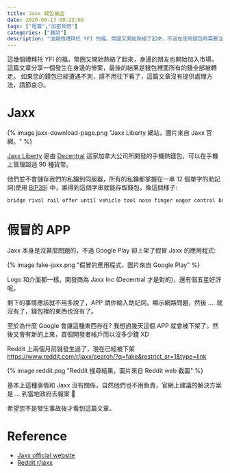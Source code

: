 ```yaml
---
title: Jaxx 錢包被盜
date: 2020-09-13 00:22:03
tags: ["短篇","加密貨幣"]
categories: ["雜談"]
description: "這幾個禮拜托 YFI 的福，幣圈又開始熱絡了起來，不過在使用錢包時需要注意是不是釣魚網站或 APP，這篇文章來分享一個活生生的慘案。"
---
```


這幾個禮拜托 YFI 的福，幣圈又開始熱絡了起來，身邊的朋友也開始加入市場，這篇文章分享一個發生在身邊的慘案，最後的結果是錢包裡面所有的錢全部被轉走。
如果您的錢包已經遭遇不測，請不用往下看了，這篇文章沒有提供處理方法，請節哀😥。

# Jaxx

{% image jaxx-download-page.png "Jaxx Liberty 網站，圖片來自 Jaxx 官網。" %}

[Jaxx Liberty](https://jaxx.io/) 是由 [Decentral](https://decentral.ca/) 這家加拿大公司所開發的手機熱錢包，可以在手機上管理超過 90 種貨幣。

他們並不會儲存我們的私鑰到伺服器，所有的私鑰都掌握在一串 12 個單字的助記詞(使用 [BIP39](https://github.com/bitcoin/bips/blob/master/bip-0039.mediawiki)) 中，誰得到這個字串就能存取錢包，像這個樣子:
```txt
bridge rival rail offer until vehicle tool nose finger eager control bulb
```

# 假冒的 APP
Jaxx 本身是沒甚麼問題的，不過 Google Play 卻上架了假冒 Jaxx 的應用程式:

{% image fake-jaxx.png "假冒的應用程式，圖片來自 Google Play" %}

Logo 和介面都一樣，開發商為 Jaxx Inc (Decentral 才是對的)，還有個五星好評呢。

剩下的事情應該就不用多說了，APP 請你輸入助記詞，顯示網路問題，然後 .... 就沒有了，錢包裡的東西也沒有了。

至於為什麼 Google 會讓這種東西存在? 我想過幾天這個 APP 就會被下架了，然後又會有新的上來，買個開發者帳戶而以沒多少錢 XD

Reddit 上兩個月前就發生過了，現在已經被下架
https://www.reddit.com/r/jaxx/search/?q=fake&restrict_sr=1&type=link

{% image reddit.png "Reddit 搜尋結果，圖片來自 Reddit web 截圖" %}

基本上這種事情和 Jaxx 沒有關係，自然他們也不用負責，官網上建議的解決方案是 ... 到當地政府去報案 
🚓

希望您不是發生事故後才看到這篇文章。

# Reference
- [Jaxx official website](https://jaxx.io/)
- [Reddit r/jaxx](https://www.reddit.com/r/jaxx/)